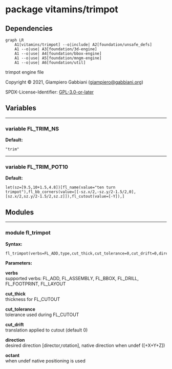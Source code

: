 # package vitamins/trimpot

## Dependencies

```mermaid
graph LR
    A1[vitamins/trimpot] --o|include| A2[foundation/unsafe_defs]
    A1 --o|use| A3[foundation/3d-engine]
    A1 --o|use| A4[foundation/bbox-engine]
    A1 --o|use| A5[foundation/mngm-engine]
    A1 --o|use| A6[foundation/util]
```

trimpot engine file

Copyright © 2021, Giampiero Gabbiani (giampiero@gabbiani.org)

SPDX-License-Identifier: [GPL-3.0-or-later](https://spdx.org/licenses/GPL-3.0-or-later.html)


## Variables

---

### variable FL_TRIM_NS

__Default:__

    "trim"

---

### variable FL_TRIM_POT10

__Default:__

    let(sz=[9.5,10+1.5,4.8])[fl_name(value="ten turn trimpot"),fl_bb_corners(value=[[-sz.x/2,-sz.y/2-1.5/2,0],[sz.x/2,sz.y/2-1.5/2,sz.z]]),fl_cutout(value=[-Y]),]

## Modules

---

### module fl_trimpot

__Syntax:__

    fl_trimpot(verbs=FL_ADD,type,cut_thick,cut_tolerance=0,cut_drift=0,direction,octant)

__Parameters:__

__verbs__  
supported verbs: FL_ADD, FL_ASSEMBLY, FL_BBOX, FL_DRILL, FL_FOOTPRINT, FL_LAYOUT

__cut_thick__  
thickness for FL_CUTOUT

__cut_tolerance__  
tolerance used during FL_CUTOUT

__cut_drift__  
translation applied to cutout (default 0)

__direction__  
desired direction [director,rotation], native direction when undef ([+X+Y+Z])

__octant__  
when undef native positioning is used


